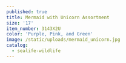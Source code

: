 ```yaml
---
published: true
title: Mermaid with Unicorn Assortment
size: '17'
item_number: 3143X2U
color: 'Purple, Pink, and Green'
image: /static/uploads/mermaid_unicorn.jpg
catalog:
  - sealife-wildlife
---
```


